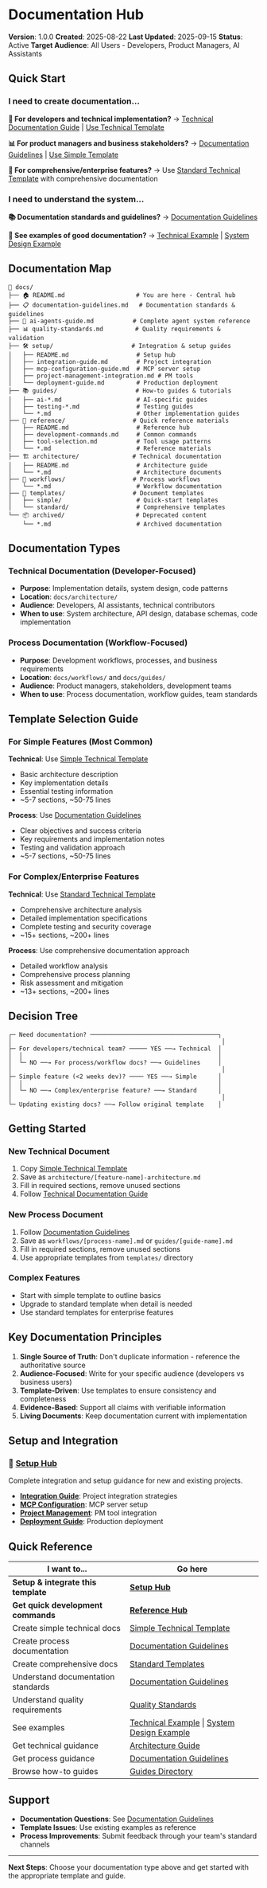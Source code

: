 # Documentation Hub

**Version**: 1.0.0
**Created**: 2025-08-22
**Last Updated**: 2025-09-15
**Status**: Active
**Target Audience**: All Users - Developers, Product Managers, AI Assistants

## Quick Start

### I need to create documentation...

**🔧 For developers and technical implementation?**
→ [Technical Documentation Guide](architecture/README.md) | [Use Technical Template](templates/simple/feature-simple.template.md)

**📊 For product managers and business stakeholders?**
→ [Documentation Guidelines](documentation-guidelines.md) | [Use Simple Template](templates/simple/feature-simple.template.md)

**📝 For comprehensive/enterprise features?**
→ Use [Standard Technical Template](templates/standard/feature.template.md) with comprehensive documentation

### I need to understand the system...

**📚 Documentation standards and guidelines?**
→ [Documentation Guidelines](documentation-guidelines.md)

**🎯 See examples of good documentation?**
→ [Technical Example](architecture/user-authentication-architecture.md) | [System Design Example](architecture/system-design.md)

## Documentation Map

```
📁 docs/
├── 🏠 README.md                    # You are here - Central hub
├── 📋 documentation-guidelines.md   # Documentation standards & guidelines
├── 🔧 ai-agents-guide.md           # Complete agent system reference
├── 📊 quality-standards.md         # Quality requirements & validation
├── 🛠️ setup/                      # Integration & setup guides
│   ├── README.md                   # Setup hub
│   ├── integration-guide.md        # Project integration
│   ├── mcp-configuration-guide.md  # MCP server setup
│   ├── project-management-integration.md # PM tools
│   └── deployment-guide.md         # Production deployment
├── 📚 guides/                      # How-to guides & tutorials
│   ├── ai-*.md                     # AI-specific guides
│   ├── testing-*.md                # Testing guides
│   └── *.md                        # Other implementation guides
├── 📖 reference/                   # Quick reference materials
│   ├── README.md                   # Reference hub
│   ├── development-commands.md     # Common commands
│   ├── tool-selection.md           # Tool usage patterns
│   └── *.md                        # Reference materials
├── 🏗️ architecture/               # Technical documentation
│   ├── README.md                   # Architecture guide
│   └── *.md                        # Architecture documents
├── 🧩 workflows/                   # Process workflows
│   └── *.md                        # Workflow documentation
├── 📝 templates/                   # Document templates
│   ├── simple/                     # Quick-start templates
│   └── standard/                   # Comprehensive templates
└── 📦 archived/                    # Deprecated content
    └── *.md                        # Archived documentation
```

## Documentation Types

### Technical Documentation (Developer-Focused)
- **Purpose**: Implementation details, system design, code patterns
- **Location**: `docs/architecture/`
- **Audience**: Developers, AI assistants, technical contributors
- **When to use**: System architecture, API design, database schemas, code implementation

### Process Documentation (Workflow-Focused)
- **Purpose**: Development workflows, processes, and business requirements
- **Location**: `docs/workflows/` and `docs/guides/`
- **Audience**: Product managers, stakeholders, development teams
- **When to use**: Process documentation, workflow guides, team standards

## Template Selection Guide

### For Simple Features (Most Common)

**Technical**: Use [Simple Technical Template](templates/simple/feature-simple.template.md)
- Basic architecture description
- Key implementation details
- Essential testing information
- ~5-7 sections, ~50-75 lines

**Process**: Use [Documentation Guidelines](documentation-guidelines.md)
- Clear objectives and success criteria
- Key requirements and implementation notes
- Testing and validation approach
- ~5-7 sections, ~50-75 lines

### For Complex/Enterprise Features

**Technical**: Use [Standard Technical Template](templates/standard/feature.template.md)
- Comprehensive architecture analysis
- Detailed implementation specifications
- Complete testing and security coverage
- ~15+ sections, ~200+ lines

**Process**: Use comprehensive documentation approach
- Detailed workflow analysis
- Comprehensive process planning
- Risk assessment and mitigation
- ~13+ sections, ~200+ lines

## Decision Tree

```
┌─ Need documentation? ────────────────────────────────────┐
│                                                           │
├─ For developers/technical team? ───── YES ──→ Technical  │
│  │                                                       │
│  └─ NO ──→ For process/workflow docs? ──→ Guidelines     │
│                                                           │
├─ Simple feature (<2 weeks dev)? ──── YES ──→ Simple      │
│  │                                                       │
│  └─ NO ──→ Complex/enterprise feature? ──→ Standard      │
│                                                           │
└─ Updating existing docs? ──→ Follow original template    │
```

## Getting Started

### New Technical Document
1. Copy [Simple Technical Template](templates/simple/feature-simple.template.md) 
2. Save as `architecture/[feature-name]-architecture.md`
3. Fill in required sections, remove unused sections
4. Follow [Technical Documentation Guide](architecture/README.md)

### New Process Document
1. Follow [Documentation Guidelines](documentation-guidelines.md)
2. Save as `workflows/[process-name].md` or `guides/[guide-name].md`
3. Fill in required sections, remove unused sections
4. Use appropriate templates from `templates/` directory

### Complex Features
- Start with simple template to outline basics
- Upgrade to standard template when detail is needed
- Use standard templates for enterprise features

## Key Documentation Principles

1. **Single Source of Truth**: Don't duplicate information - reference the authoritative source
2. **Audience-Focused**: Write for your specific audience (developers vs business users)
3. **Template-Driven**: Use templates to ensure consistency and completeness
4. **Evidence-Based**: Support all claims with verifiable information
5. **Living Documents**: Keep documentation current with implementation

## Setup and Integration

### 🚀 [Setup Hub](./setup/README.md)
Complete integration and setup guidance for new and existing projects.

- **[Integration Guide](./setup/integration-guide.md)**: Project integration strategies
- **[MCP Configuration](./setup/mcp-configuration-guide.md)**: MCP server setup
- **[Project Management](./setup/project-management-integration.md)**: PM tool integration  
- **[Deployment Guide](./setup/deployment-guide.md)**: Production deployment

## Quick Reference

| I want to... | Go here |
|---------------|---------|
| **Setup & integrate this template** | **[Setup Hub](setup/README.md)** |
| **Get quick development commands** | **[Reference Hub](reference/README.md)** |
| Create simple technical docs | [Simple Technical Template](templates/simple/feature-simple.template.md) |
| Create process documentation | [Documentation Guidelines](documentation-guidelines.md) |
| Create comprehensive docs | [Standard Templates](templates/standard/) |
| Understand documentation standards | [Documentation Guidelines](documentation-guidelines.md) |
| Understand quality requirements | [Quality Standards](quality-standards.md) |
| See examples | [Technical Example](architecture/user-authentication-architecture.md) \| [System Design Example](architecture/system-design.md) |
| Get technical guidance | [Architecture Guide](architecture/README.md) |
| Get process guidance | [Documentation Guidelines](documentation-guidelines.md) |
| Browse how-to guides | [Guides Directory](guides/) |

## Support

- **Documentation Questions**: See [Documentation Guidelines](documentation-guidelines.md)
- **Template Issues**: Use existing examples as reference
- **Process Improvements**: Submit feedback through your team's standard channels

---

**Next Steps**: Choose your documentation type above and get started with the appropriate template and guide.